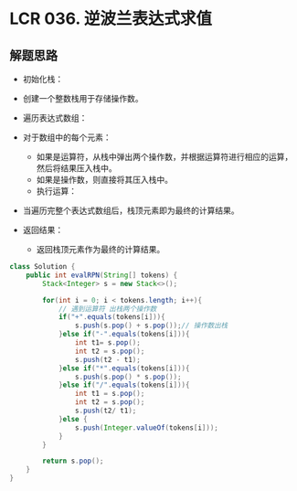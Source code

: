 # LCR 036. 逆波兰表达式求值



## 解题思路

* 初始化栈：

* 创建一个整数栈用于存储操作数。
* 遍历表达式数组：

* 对于数组中的每个元素：
  * 如果是运算符，从栈中弹出两个操作数，并根据运算符进行相应的运算，然后将结果压入栈中。
  * 如果是操作数，则直接将其压入栈中。
  * 执行运算：

* 当遍历完整个表达式数组后，栈顶元素即为最终的计算结果。
* 返回结果：

  * 返回栈顶元素作为最终的计算结果。

```java
class Solution {
    public int evalRPN(String[] tokens) {
        Stack<Integer> s = new Stack<>();

        for(int i = 0; i < tokens.length; i++){
            // 遇到运算符 出栈两个操作数
            if("+".equals(tokens[i])){
                s.push(s.pop() + s.pop());// 操作数出栈
            }else if("-".equals(tokens[i])){
                int t1= s.pop();
                int t2 = s.pop();
                s.push(t2 - t1);
            }else if("*".equals(tokens[i])){
                s.push(s.pop() * s.pop());
            }else if("/".equals(tokens[i])){
                int t1 = s.pop();
                int t2 = s.pop();
                s.push(t2/ t1);
            }else {
                s.push(Integer.valueOf(tokens[i]));
            }
        }

        return s.pop();
    }
}

```